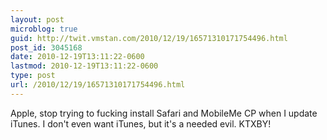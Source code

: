 ```yaml
---
layout: post
microblog: true
guid: http://twit.vmstan.com/2010/12/19/16571310171754496.html
post_id: 3045168
date: 2010-12-19T13:11:22-0600
lastmod: 2010-12-19T13:11:22-0600
type: post
url: /2010/12/19/16571310171754496.html
---
```

Apple, stop trying to fucking install Safari and MobileMe CP when I update iTunes. I don't even want iTunes, but it's a needed evil. KTXBY!
